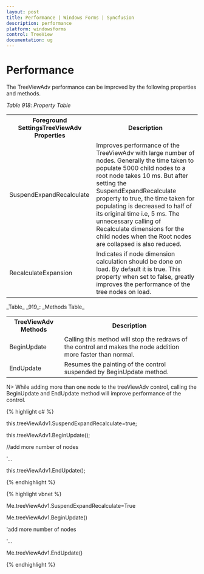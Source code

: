 ```yaml
---
layout: post
title: Performance | Windows Forms | Syncfusion
description: performance 
platform: windowsforms
control: TreeView 
documentation: ug
---
```

# Performance

The TreeViewAdv performance can be improved by the following properties and methods.

_Table_ _918_: _Property Table_

<table>
<tr>
<th>
Foreground SettingsTreeViewAdv Properties</th><th>
Description</th></tr>
<tr>
<td>
SuspendExpandRecalculate</td><td>
Improves performance of the TreeViewAdv with large number of nodes. Generally the time taken to populate 5000 child nodes to a root node takes 10 ms. But after setting the SuspendExpandRecalculate property to true, the time taken for populating is decreased to half of its original time i.e, 5 ms. The unnecessary calling of Recalculate dimensions for the child nodes when the Root nodes are collapsed is also reduced.</td></tr>
<tr>
<td>
RecalculateExpansion</td><td>
Indicates if node dimension calculation should be done on load. By default it is true. This property when set to false, greatly improves the performance of the tree nodes on load.</td></tr>
</table>
_Table_ _919_: _Methods Table_

<table>
<tr>
<th>
TreeViewAdv Methods</th><th>
Description</th></tr>
<tr>
<td>
BeginUpdate</td><td>
Calling this method will stop the redraws of the control and makes the node addition more faster than normal.</td></tr>
<tr>
<td>
EndUpdate</td><td>
Resumes the painting of the control suspended by BeginUpdate method.</td></tr>
</table>

N> While adding more than one node to the treeViewAdv control, calling the BeginUpdate and EndUpdate method will improve performance of the control.

{% highlight c# %}



this.treeViewAdv1.SuspendExpandRecalculate=true; 



this.treeViewAdv1.BeginUpdate();

//add more number of nodes

'...

this.treeViewAdv1.EndUpdate();

{% endhighlight %}

{% highlight vbnet %}



Me.treeViewAdv1.SuspendExpandRecalculate=True



Me.treeViewAdv1.BeginUpdate()

'add more number of nodes

'...

Me.treeViewAdv1.EndUpdate()

{% endhighlight %}
